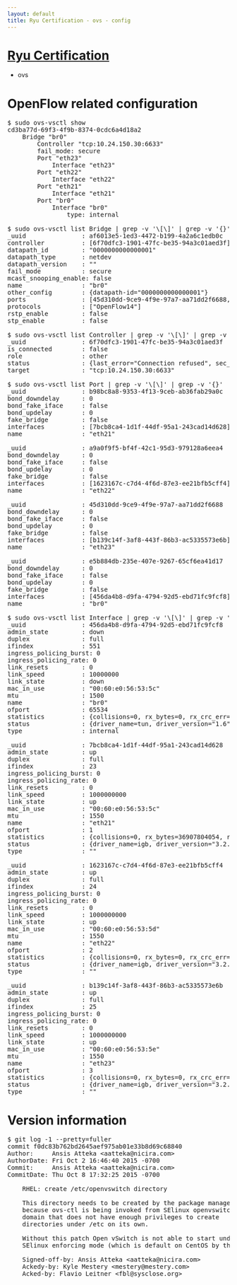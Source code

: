 ```yaml
---
layout: default
title: Ryu Certification - ovs - config
---
```

# [Ryu Certification](http://osrg.github.io/ryu/certification.html)
* ovs 

# OpenFlow related configuration
<pre>
$ sudo ovs-vsctl show
cd3ba77d-69f3-4f9b-8374-0cdc6a4d18a2
    Bridge "br0"
        Controller "tcp:10.24.150.30:6633"
        fail_mode: secure
        Port "eth23"
            Interface "eth23"
        Port "eth22"
            Interface "eth22"
        Port "eth21"
            Interface "eth21"
        Port "br0"
            Interface "br0"
                type: internal

$ sudo ovs-vsctl list Bridge | grep -v '\[\]' | grep -v '{}'
_uuid               : af6013e5-1ed3-4472-b199-4a2a6c1edb0c
controller          : [6f70dfc3-1901-47fc-be35-94a3c01aed3f]
datapath_id         : "0000000000000001"
datapath_type       : netdev
datapath_version    : "<built-in>"
fail_mode           : secure
mcast_snooping_enable: false
name                : "br0"
other_config        : {datapath-id="0000000000000001"}
ports               : [45d310dd-9ce9-4f9e-97a7-aa71dd2f6688, a9a0f9f5-bf4f-42c1-95d3-979128a6eea4, b98bc8a8-9353-4f13-9ceb-ab36fab29a0c, e5b884db-235e-407e-9267-65cf6ea41d17]
protocols           : ["OpenFlow14"]
rstp_enable         : false
stp_enable          : false

$ sudo ovs-vsctl list Controller | grep -v '\[\]' | grep -v '{}'
_uuid               : 6f70dfc3-1901-47fc-be35-94a3c01aed3f
is_connected        : false
role                : other
status              : {last_error="Connection refused", sec_since_connect="747", sec_since_disconnect="0", state=BACKOFF}
target              : "tcp:10.24.150.30:6633"

$ sudo ovs-vsctl list Port | grep -v '\[\]' | grep -v '{}'
_uuid               : b98bc8a8-9353-4f13-9ceb-ab36fab29a0c
bond_downdelay      : 0
bond_fake_iface     : false
bond_updelay        : 0
fake_bridge         : false
interfaces          : [7bcb8ca4-1d1f-44df-95a1-243cad14d628]
name                : "eth21"

_uuid               : a9a0f9f5-bf4f-42c1-95d3-979128a6eea4
bond_downdelay      : 0
bond_fake_iface     : false
bond_updelay        : 0
fake_bridge         : false
interfaces          : [1623167c-c7d4-4f6d-87e3-ee21bfb5cff4]
name                : "eth22"

_uuid               : 45d310dd-9ce9-4f9e-97a7-aa71dd2f6688
bond_downdelay      : 0
bond_fake_iface     : false
bond_updelay        : 0
fake_bridge         : false
interfaces          : [b139c14f-3af8-443f-86b3-ac5335573e6b]
name                : "eth23"

_uuid               : e5b884db-235e-407e-9267-65cf6ea41d17
bond_downdelay      : 0
bond_fake_iface     : false
bond_updelay        : 0
fake_bridge         : false
interfaces          : [456da4b8-d9fa-4794-92d5-ebd71fc9fcf8]
name                : "br0"

$ sudo ovs-vsctl list Interface | grep -v '\[\]' | grep -v '{}'
_uuid               : 456da4b8-d9fa-4794-92d5-ebd71fc9fcf8
admin_state         : down
duplex              : full
ifindex             : 551
ingress_policing_burst: 0
ingress_policing_rate: 0
link_resets         : 0
link_speed          : 10000000
link_state          : down
mac_in_use          : "00:60:e0:56:53:5c"
mtu                 : 1500
name                : "br0"
ofport              : 65534
statistics          : {collisions=0, rx_bytes=0, rx_crc_err=0, rx_dropped=0, rx_errors=0, rx_frame_err=0, rx_over_err=0, rx_packets=0, tx_bytes=0, tx_dropped=0, tx_errors=0, tx_packets=0}
status              : {driver_name=tun, driver_version="1.6", firmware_version="N/A"}
type                : internal

_uuid               : 7bcb8ca4-1d1f-44df-95a1-243cad14d628
admin_state         : up
duplex              : full
ifindex             : 23
ingress_policing_burst: 0
ingress_policing_rate: 0
link_resets         : 0
link_speed          : 1000000000
link_state          : up
mac_in_use          : "00:60:e0:56:53:5c"
mtu                 : 1550
name                : "eth21"
ofport              : 1
statistics          : {collisions=0, rx_bytes=36907804054, rx_crc_err=0, rx_dropped=0, rx_errors=0, rx_frame_err=0, rx_over_err=0, rx_packets=24624719, tx_bytes=0, tx_dropped=0, tx_errors=0, tx_packets=0}
status              : {driver_name=igb, driver_version="3.2.10-k", firmware_version="2.10-9"}
type                : ""

_uuid               : 1623167c-c7d4-4f6d-87e3-ee21bfb5cff4
admin_state         : up
duplex              : full
ifindex             : 24
ingress_policing_burst: 0
ingress_policing_rate: 0
link_resets         : 0
link_speed          : 1000000000
link_state          : up
mac_in_use          : "00:60:e0:56:53:5d"
mtu                 : 1550
name                : "eth22"
ofport              : 2
statistics          : {collisions=0, rx_bytes=0, rx_crc_err=0, rx_dropped=0, rx_errors=0, rx_frame_err=0, rx_over_err=0, rx_packets=0, tx_bytes=26770705540, tx_dropped=0, tx_errors=0, tx_packets=17855910}
status              : {driver_name=igb, driver_version="3.2.10-k", firmware_version="2.10-9"}
type                : ""

_uuid               : b139c14f-3af8-443f-86b3-ac5335573e6b
admin_state         : up
duplex              : full
ifindex             : 25
ingress_policing_burst: 0
ingress_policing_rate: 0
link_resets         : 0
link_speed          : 1000000000
link_state          : up
mac_in_use          : "00:60:e0:56:53:5e"
mtu                 : 1550
name                : "eth23"
ofport              : 3
statistics          : {collisions=0, rx_bytes=0, rx_crc_err=0, rx_dropped=0, rx_errors=0, rx_frame_err=0, rx_over_err=0, rx_packets=0, tx_bytes=2391730500, tx_dropped=0, tx_errors=0, tx_packets=1594487}
status              : {driver_name=igb, driver_version="3.2.10-k", firmware_version="2.10-9"}
type                : ""
</pre>

# Version information
<pre>
$ git log -1 --pretty=fuller
commit f0dc83b762bd2645aef975ab01e33b8d69c68840
Author:     Ansis Atteka &lt;aatteka@nicira.com&gt;
AuthorDate: Fri Oct 2 16:46:40 2015 -0700
Commit:     Ansis Atteka &lt;aatteka@nicira.com&gt;
CommitDate: Thu Oct 8 17:32:25 2015 -0700

    RHEL: create /etc/openvswitch directory
    
    This directory needs to be created by the package manager
    because ovs-ctl is being invoked from SElinux openvswitch
    domain that does not have enough privileges to create
    directories under /etc on its own.
    
    Without this patch Open vSwitch is not able to start under
    SElinux enforcing mode &#40;which is default on CentOS by the way&#41;.
    
    Signed-off-by: Ansis Atteka &lt;aatteka@nicira.com&gt;
    Ackedy-by: Kyle Mestery &lt;mestery@mestery.com&gt;
    Acked-by: Flavio Leitner &lt;fbl@sysclose.org&gt;
</pre>
